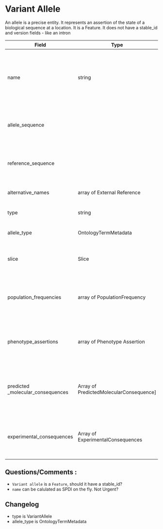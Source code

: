 # Variant Allele
An allele is a precise entity. It represents an assertion of the state of a biological sequence at a location. It is a Feature. 
It does not have a stable_id and version fields - like an intron

| Field             | Type            | Description
|-------------------|-----------------|---------------------
| name               | string          | Name of the allele - using position based format - SPDI (not necessarily normalised)
| allele_sequence    |                 | Alternative allele with respect to this sequence/ slice
| reference_sequence |                 | Reference allele with respect to this sequence/ slice
| alternative_names  | array of External Reference| Alternative names + source info
| type               | string                     | This is always VariantAllele
| allele_type        | OntologyTermMetadata| SO type eg. insertion, deletion
| slice              | Slice                      | Slice describing the coordinates of the allele
| population_frequencies| array of PopulationFrequency| Shows rate of occurrence in different populations. Can be empty
| phenotype_assertions| array of Phenotype Assertion| Links to disease where the precise allele is known. Can be empty
| predicted _molecular_consequences| Array of PredictedMolecularConsequence]| Shows predicted  effect on transcripts, regulatory features etc. Can be empty
| experimental_consequences| Array of ExperimentalConsequences| Placeholder for AVE (Atlas of Variant Effects) etc. Can be empty

## Questions/Comments :
* `Variant allele` is a `Feature`, should it have a stable_id? 
* `name` can be calulated as SPDI on the fly. Not Urgent?

## Changelog
* type is VariantAllele
* allele_type is OntologyTermMetadata




















